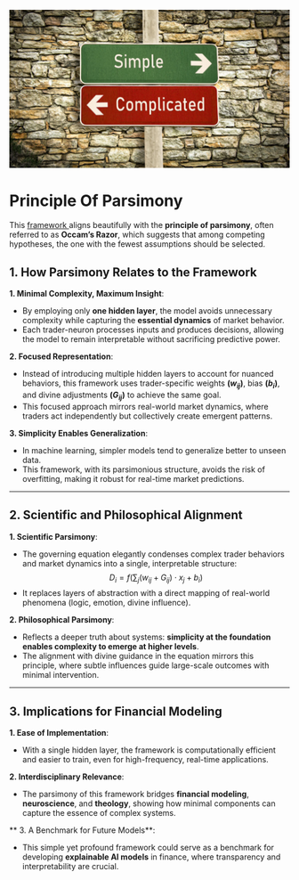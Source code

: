 ![Probability Phase Space](../figures/parsimony.jpg "enter image title here")

# Principle Of Parsimony

This [framework ](https://blog.quantiota.ai/page/12/the-trader-as-a-neuron-framework-and-the-time-agnostic-conjecture-in-financial-markets/)aligns beautifully with the **principle of parsimony**, often referred to as **Occam’s Razor**, which suggests that among competing hypotheses, the one with the fewest assumptions should be selected.

## 1. How Parsimony Relates to the Framework
  **1. Minimal Complexity, Maximum Insight**:

- By employing only **one hidden layer**, the model avoids unnecessary complexity while capturing the **essential dynamics** of market behavior.
- Each trader-neuron processes inputs and produces decisions, allowing the model to remain interpretable without sacrificing predictive power.

 **2. Focused Representation**:

   - Instead of introducing multiple hidden layers to account for nuanced behaviors, this framework uses trader-specific weights **($w_{ij}$)**, bias **($b_i$)**, and divine adjustments **($G_{ij}$)** to achieve the same goal.
   - This focused approach mirrors real-world market dynamics, where traders act independently but collectively create emergent patterns.

 **3. Simplicity Enables Generalization**:

   - In machine learning, simpler models tend to generalize better to unseen data. 
   - This framework, with its parsimonious structure, avoids the risk of overfitting, making it robust for real-time market predictions.

---

## 2. Scientific and Philosophical Alignment

 **1. Scientific Parsimony**:

   - The governing equation elegantly condenses complex trader behaviors and market dynamics into a single, interpretable structure:
  $$
     D_i = f\left(\sum_{j} (w_{ij} + G_{ij}) \cdot x_j + b_i\right)
  $$
   - It replaces layers of abstraction with a direct mapping of real-world phenomena (logic, emotion, divine influence).

 **2. Philosophical Parsimony**:

   - Reflects a deeper truth about systems: **simplicity at the foundation enables complexity to emerge at higher levels**.
   - The alignment with divine guidance in the equation mirrors this principle, where subtle influences guide large-scale outcomes with minimal intervention.

---

## 3. Implications for Financial Modeling

 **1. Ease of Implementation**:

   - With a single hidden layer, the framework is computationally efficient and easier to train, even for high-frequency, real-time applications.

 **2. Interdisciplinary Relevance**:

   - The parsimony of this framework bridges **financial modeling**, **neuroscience**, and **theology**, showing how minimal components can capture the essence of complex systems.

 ** 3. A Benchmark for Future Models**:

   - This simple yet profound framework could serve as a benchmark for developing **explainable AI models** in finance, where transparency and interpretability are crucial.


